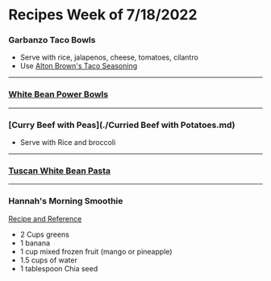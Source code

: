 # Recipes Week of 7/18/2022

### Garbanzo Taco Bowls

- Serve with rice, jalapenos, cheese, tomatoes, cilantro
- Use [Alton Brown's Taco Seasoning](./TacoSeasoning.md)

---

### [White Bean Power Bowls](./KaleAndWhiteBeanSalad.md)

---

### [Curry Beef with Peas](./Curried Beef with Potatoes.md)

- Serve with Rice and broccoli

---

### [Tuscan White Bean Pasta](./TuscanWhiteBeanPasta.md)

--- 

### Hannah's Morning Smoothie

[Recipe and Reference](https://joyfoodsunshine.com/green-smoothie/)

- 2 Cups greens
- 1 banana
- 1 cup mixed frozen fruit (mango or pineapple)
- 1.5 cups of water
- 1 tablespoon Chia seed